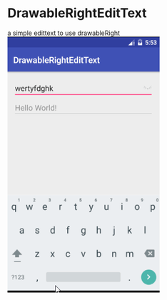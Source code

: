 # DrawableRightEditText
a simple edittext to use drawableRight
![image](https://github.com/Jastyle/DrawableRightEditText/blob/master/test.gif)

